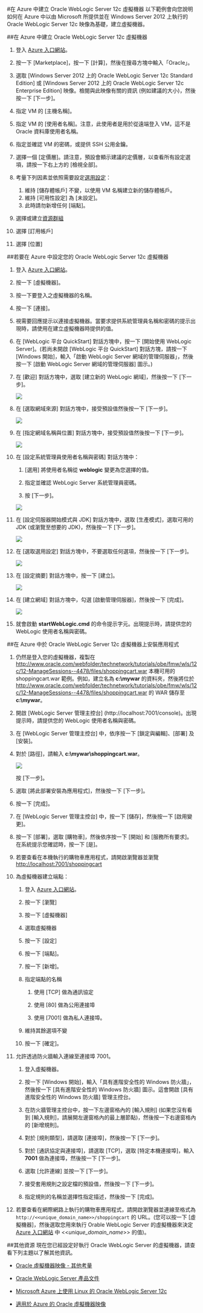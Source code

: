 <properties title="Creating an Oracle WebLogic Server 12c Virtual Machine in Azure" pageTitle="在 Azure 中建立 Oracle WebLogic Server 12c 虛擬機器" description="逐步完成在 Microsoft Azure 中建立執行 Windows Server 2012 之 Oracle WebLogic Server 12c 虛擬機器的範例。" services="virtual-machines" authors="bbenz" documentationCenter=""/>
<tags ms.service="virtual-machines" ms.devlang="na" ms.topic="article" ms.tgt_pltfrm="na" ms.workload="infrastructure-services" ms.date="06/22/2015" ms.author="bbenz" />
#在 Azure 中建立 Oracle WebLogic Server 12c 虛擬機器
以下範例會向您說明如何在 Azure 中以由 Microsoft 所提供並在 Windows Server 2012 上執行的 Oracle WebLogic Server 12c 映像為基礎，建立虛擬機器。

##在 Azure 中建立 Oracle WebLogic Server 12c 虛擬機器

1. 登入 [Azure 入口網站](https://ms.portal.azure.com/)。

2. 按一下 [Marketplace]，按一下 [計算]，然後在搜尋方塊中輸入「Oracle」。

3.	選取 [Windows Server 2012 上的 Oracle WebLogic Server 12c Standard Edition] 或 [Windows Server 2012 上的 Oracle WebLogic Server 12c Enterprise Edition] 映像。檢閱與此映像有關的資訊 (例如建議的大小)，然後按一下 [下一步]。

4.	指定 VM 的 [主機名稱]。

5.	指定 VM 的 [使用者名稱]。注意，此使用者是用於從遠端登入 VM，這不是 Oracle 資料庫使用者名稱。

6.	指定並確認 VM 的密碼，或提供 SSH 公用金鑰。

7.	選擇一個 [定價層]。請注意，預設會顯示建議的定價層，以查看所有設定選項，請按一下右上方的 [檢視全部]。

8.	考量下列因素並依照需要設定[選用設定](https://msdn.microsoft.com/library/azure/dn763935.aspx)：
	1. 維持 [儲存體帳戶] 不變，以使用 VM 名稱建立新的儲存體帳戶。
	2. 維持 [可用性設定] 為 [未設定]。
	3. 此時請勿新增任何 [端點]。

9.	選擇或建立[資源群組](resource-group-portal.md)

10. 選擇 [訂用帳戶]

11. 選擇 [位置]


##若要在 Azure 中設定您的 Oracle WebLogic Server 12c 虛擬機器

1. 登入 [Azure 入口網站](https://ms.portal.azure.com/)。

2.	按一下 [虛擬機器]。

3.	按一下要登入之虛擬機器的名稱。

4.	按一下 [連接]。

5.	視需要回應提示以連接虛擬機器。當要求提供系統管理員名稱和密碼的提示出現時，請使用在建立虛擬機器時提供的值。

6.	在 [WebLogic 平台 QuickStart] 對話方塊中，按一下 [開始使用 WebLogic Server]。(若尚未開啟 [WebLogic 平台 QuickStart] 對話方塊，請按一下 [Windows 開始]，輸入「啟動 WebLogic Server 網域的管理伺服器」，然後按一下 [啟動 WebLogic Server 網域的管理伺服器] 圖示。)

7.	在 [歡迎] 對話方塊中，選取 [建立新的 WebLogic 網域]，然後按一下 [下一步]。

	![](media/virtual-machines-creating-oracle-webLogic-server-12c-virtual-machine/image10.png)

8.	在 [選取網域來源] 對話方塊中，接受預設值然後按一下 [下一步]。

	![](media/virtual-machines-creating-oracle-webLogic-server-12c-virtual-machine/image11.png)

9.	在 [指定網域名稱與位置] 對話方塊中，接受預設值然後按一下 [下一步]。

	![](media/virtual-machines-creating-oracle-webLogic-server-12c-virtual-machine/image12.png)

10.	在 [設定系統管理員使用者名稱與密碼] 對話方塊中：

	1.	[選用] 將使用者名稱從 **weblogic** 變更為您選擇的值。

	2.	指定並確認 WebLogic Server 系統管理員密碼。

	3.	按 [下一步]。

	![](media/virtual-machines-creating-oracle-webLogic-server-12c-virtual-machine/image13.png)

11.	在 [設定伺服器開始模式與 JDK] 對話方塊中，選取 [生產模式]，選取可用的 JDK (或瀏覽至想要的 JDK)，然後按一下 [下一步]。

	![](media/virtual-machines-creating-oracle-webLogic-server-12c-virtual-machine/image14.png)

12.	在 [選取選用設定] 對話方塊中，不要選取任何選項，然後按一下 [下一步]。

	![](media/virtual-machines-creating-oracle-webLogic-server-12c-virtual-machine/image15.png)

13.	在 [設定摘要] 對話方塊中，按一下 [建立]。

	![](media/virtual-machines-creating-oracle-webLogic-server-12c-virtual-machine/image16.png)

14.	在 [建立網域] 對話方塊中，勾選 [啟動管理伺服器]，然後按一下 [完成]。

	![](media/virtual-machines-creating-oracle-webLogic-server-12c-virtual-machine/image17.png)

15.	就會啟動 **startWebLogic.cmd** 的命令提示字元。出現提示時，請提供您的 WebLogic 使用者名稱與密碼。

##在 Azure 中於 Oracle WebLogic Server 12c 虛擬機器上安裝應用程式
1.	仍然是登入您的虛擬機器，複製在 http://www.oracle.com/webfolder/technetwork/tutorials/obe/fmw/wls/12c/12-ManageSessions--4478/files/shoppingcart.war 本機可用的 shoppingcart.war 範例。例如，建立名為 **c:\\mywar** 的資料夾，然後將位於 http://www.oracle.com/webfolder/technetwork/tutorials/obe/fmw/wls/12c/12-ManageSessions--4478/files/shoppingcart.war 的 WAR 儲存至 **c:\\mywar**。

2.	開啟 [WebLogic Server 管理主控台] (http://localhost:7001/console)。出現提示時，請提供您的 WebLogic 使用者名稱與密碼。

3.	在 [WebLogic Server 管理主控台] 中，依序按一下 [鎖定與編輯]、[部署] 及 [安裝]。

4.	對於 [路徑]，請輸入 **c:\\mywar\\shoppingcart.war**。

	![](media/virtual-machines-creating-oracle-webLogic-server-12c-virtual-machine/image18.png)

	按 [下一步]。

5.	選取 [將此部署安裝為應用程式]，然後按一下 [下一步]。

6.	按一下 [完成]。

7.	在 [WebLogic Server 管理主控台] 中，按一下 [儲存]，然後按一下 [啟用變更]。

8.	按一下 [部署]，選取 [購物車]，然後依序按一下 [開始] 和 [服務所有要求]。在系統提示您確認時，按一下 [是]。

9.	若要查看在本機執行的購物車應用程式，請開啟瀏覽器並瀏覽 <http://localhost:7001/shoppingcart>

10.	為虛擬機器建立端點：

	1. 登入 [Azure 入口網站](https://ms.portal.azure.com/)。

	2.	按一下 [瀏覽]

	3.	按一下 [虛擬機器]

	4.	選取虛擬機器

	5.	按一下 [設定]

	6.	按一下 [端點]。

	7.	按一下 [新增]。

	8.	指定端點的名稱

		1. 使用 [TCP] 做為通訊協定

		2. 使用 [80] 做為公用連接埠

		3. 使用 [7001] 做為私人連接埠。

	9.	維持其餘選項不變

	10. 按一下 [確定]。

11.	允許透過防火牆輸入連線至連接埠 7001。

	1.	登入虛擬機器。

	2.	按一下 [Windows 開始]，輸入「具有進階安全性的 Windows 防火牆」，然後按一下 [具有進階安全性的 Windows 防火牆] 圖示。這會開啟 [具有進階安全性的 Windows 防火牆] 管理主控台。

	3.	在防火牆管理主控台中，按一下左邊窗格內的 [輸入規則] (如果您沒有看到 [輸入規則]，請展開左邊窗格內的最上層節點)，然後按一下右邊窗格內的 [新增規則]。

	4.	對於 [規則類型]，請選取 [連接埠]，然後按一下 [下一步]。

	5.	對於 [通訊協定與連接埠]，請選取 [TCP]，選取 [特定本機連接埠]，輸入 **7001** 做為連接埠，然後按一下 [下一步]。

	6.	選取 [允許連線] 並按一下 [下一步]。

	7.	接受套用規則之設定檔的預設值，然後按一下 [下一步]。

	8.	指定規則的名稱並選擇性指定描述，然後按一下 [完成]。

12.	若要查看在網際網路上執行的購物車應用程式，請開啟瀏覽器並連線至格式為 `http://<<unique_domain_name>>/shoppingcart` 的 URL。(您可以按一下 [虛擬機器]，然後選取您用來執行 Orable WebLogic Server 的虛擬機器來決定 [Azure 入口網站](https://ms.portal.azure.com/) 中 <<*unique_domain_name*>> 的值)。


##其他資源
現在您已經設定好執行 Oracle WebLogic Server 的虛擬機器，請查看下列主題以了解其他資訊。

-	[Oracle 虛擬機器映像 - 其他考量](virtual-machines-miscellaneous-considerations-oracle-virtual-machine-images.md)

-	[Oracle WebLogic Server 產品文件](http://www.oracle.com/technetwork/middleware/weblogic/documentation/index.html)

-	[Microsoft Azure 上使用 Linux 的 Oracle WebLogic Server 12c](http://www.oracle.com/technetwork/middleware/weblogic/learnmore/oracle-weblogic-on-azure-wp-2020930.pdf)

-	[適用於 Azure 的 Oracle 虛擬機器映像](virtual-machines-oracle-list-oracle-virtual-machine-images.md)

<!---HONumber=July15_HO2-->